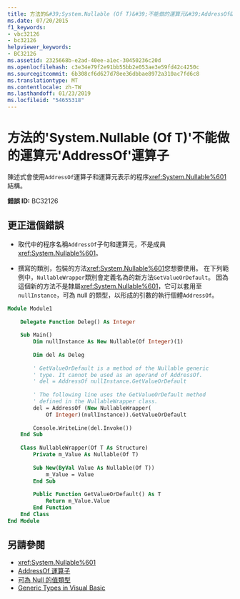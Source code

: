 ```yaml
---
title: 方法的&#39;System.Nullable (Of T)&#39;不能做的運算元&#39;AddressOf&#39;運算子
ms.date: 07/20/2015
f1_keywords:
- vbc32126
- bc32126
helpviewer_keywords:
- BC32126
ms.assetid: 2325668b-e2ad-40ee-a1ec-30450236c20d
ms.openlocfilehash: c3e34e79f2e91bb55bb2e053ae3e59fd42c4250c
ms.sourcegitcommit: 6b308cf6d627d78ee36dbbae8972a310ac7fd6c8
ms.translationtype: MT
ms.contentlocale: zh-TW
ms.lasthandoff: 01/23/2019
ms.locfileid: "54655318"
---
```

# <a name="methods-of-39systemnullableof-t39-cannot-be-used-as-operands-of-the-39addressof39-operator"></a>方法的&#39;System.Nullable (Of T)&#39;不能做的運算元&#39;AddressOf&#39;運算子
陳述式會使用`AddressOf`運算子和運算元表示的程序<xref:System.Nullable%601>結構。  
  
 **錯誤 ID:** BC32126  
  
## <a name="to-correct-this-error"></a>更正這個錯誤  
  
-   取代中的程序名稱`AddressOf`子句和運算元，不是成員<xref:System.Nullable%601>。  
  
-   撰寫的類別，包裝的方法<xref:System.Nullable%601>您想要使用。 在下列範例中，`NullableWrapper`類別會定義名為的新方法`GetValueOrDefault`。 因為這個新的方法不是隸屬<xref:System.Nullable%601>，它可以套用至`nullInstance`，可為 null 的類型，以形成的引數的執行個體`AddressOf`。  
  
```vb  
Module Module1  
  
    Delegate Function Deleg() As Integer  
  
    Sub Main()  
        Dim nullInstance As New Nullable(Of Integer)(1)  
  
        Dim del As Deleg  
  
        ' GetValueOrDefault is a method of the Nullable generic  
        ' type. It cannot be used as an operand of AddressOf.  
        ' del = AddressOf nullInstance.GetValueOrDefault  
  
        ' The following line uses the GetValueOrDefault method  
        ' defined in the NullableWrapper class.  
        del = AddressOf (New NullableWrapper(  
            Of Integer)(nullInstance)).GetValueOrDefault  
  
        Console.WriteLine(del.Invoke())  
    End Sub  
  
    Class NullableWrapper(Of T As Structure)  
        Private m_Value As Nullable(Of T)  
  
        Sub New(ByVal Value As Nullable(Of T))  
            m_Value = Value  
        End Sub  
  
        Public Function GetValueOrDefault() As T  
            Return m_Value.Value  
        End Function  
    End Class  
End Module  
```  
  
## <a name="see-also"></a>另請參閱
- <xref:System.Nullable%601>
- [AddressOf 運算子](../../../visual-basic/language-reference/operators/addressof-operator.md)
- [可為 Null 的值類型](../../../visual-basic/programming-guide/language-features/data-types/nullable-value-types.md)
- [Generic Types in Visual Basic](../../../visual-basic/programming-guide/language-features/data-types/generic-types.md)

